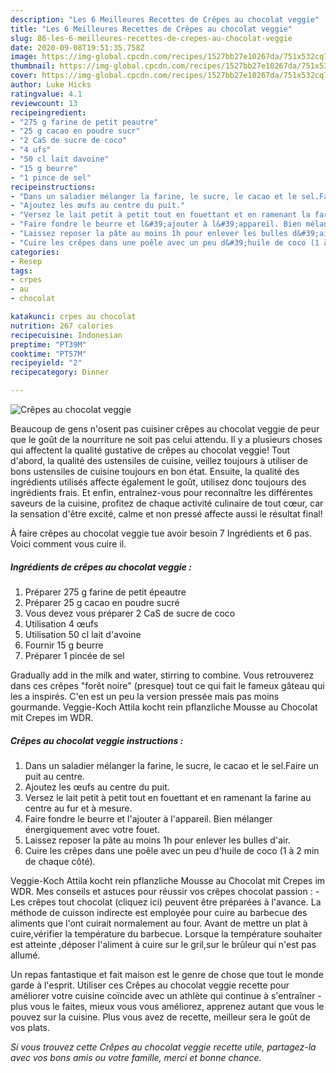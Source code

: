 ```yaml
---
description: "Les 6 Meilleures Recettes de Crêpes au chocolat veggie"
title: "Les 6 Meilleures Recettes de Crêpes au chocolat veggie"
slug: 86-les-6-meilleures-recettes-de-crepes-au-chocolat-veggie
date: 2020-09-08T19:51:35.758Z
image: https://img-global.cpcdn.com/recipes/1527bb27e10267da/751x532cq70/crepes-au-chocolat-veggie-photo-principale-de-la-recette.jpg
thumbnail: https://img-global.cpcdn.com/recipes/1527bb27e10267da/751x532cq70/crepes-au-chocolat-veggie-photo-principale-de-la-recette.jpg
cover: https://img-global.cpcdn.com/recipes/1527bb27e10267da/751x532cq70/crepes-au-chocolat-veggie-photo-principale-de-la-recette.jpg
author: Luke Hicks
ratingvalue: 4.1
reviewcount: 13
recipeingredient:
- "275 g farine de petit peautre"
- "25 g cacao en poudre sucr"
- "2 CaS de sucre de coco"
- "4 ufs"
- "50 cl lait davoine"
- "15 g beurre"
- "1 pince de sel"
recipeinstructions:
- "Dans un saladier mélanger la farine, le sucre, le cacao et le sel.Faire un puit au centre."
- "Ajoutez les œufs au centre du puit."
- "Versez le lait petit à petit tout en fouettant et en ramenant la farine au centre au fur et à mesure."
- "Faire fondre le beurre et l&#39;ajouter à l&#39;appareil. Bien mélanger énergiquement avec votre fouet."
- "Laissez reposer la pâte au moins 1h pour enlever les bulles d&#39;air."
- "Cuire les crêpes dans une poêle avec un peu d&#39;huile de coco (1 à 2 min de chaque côté)."
categories:
- Resep
tags:
- crpes
- au
- chocolat

katakunci: crpes au chocolat 
nutrition: 267 calories
recipecuisine: Indonesian
preptime: "PT39M"
cooktime: "PT57M"
recipeyield: "2"
recipecategory: Dinner

---
```



![Crêpes au chocolat veggie](https://img-global.cpcdn.com/recipes/1527bb27e10267da/751x532cq70/crepes-au-chocolat-veggie-photo-principale-de-la-recette.jpg)

Beaucoup de gens n'osent pas cuisiner crêpes au chocolat veggie de peur que le goût de la nourriture ne soit pas celui attendu. Il y a plusieurs choses qui affectent la qualité gustative de crêpes au chocolat veggie! Tout d'abord, la qualité des ustensiles de cuisine, veillez toujours à utiliser de bons ustensiles de cuisine toujours en bon état. Ensuite, la qualité des ingrédients utilisés affecte également le goût, utilisez donc toujours des ingrédients frais. Et enfin, entraînez-vous pour reconnaître les différentes saveurs de la cuisine, profitez de chaque activité culinaire de tout cœur, car la sensation d'être excité, calme et non pressé affecte aussi le résultat final!

<!--inarticleads1-->

À faire crêpes au chocolat veggie tue avoir besoin 7 Ingrédients et 6 pas. Voici comment vous cuire il.

##### Ingrédients de crêpes au chocolat veggie :

1. Préparer 275 g farine de petit épeautre
1. Préparer 25 g cacao en poudre sucré
1. Vous devez vous préparer 2 CaS de sucre de coco
1. Utilisation 4 œufs
1. Utilisation 50 cl lait d&#39;avoine
1. Fournir 15 g beurre
1. Préparer 1 pincée de sel


Gradually add in the milk and water, stirring to combine. Vous retrouverez dans ces crêpes &#34;forêt noire&#34; (presque) tout ce qui fait le fameux gâteau qui les a inspirés. C&#39;en est un peu la version pressée mais pas moins gourmande. Veggie-Koch Attila kocht rein pflanzliche Mousse au Chocolat mit Crepes im WDR. 

<!--inarticleads2-->

##### Crêpes au chocolat veggie instructions :

1. Dans un saladier mélanger la farine, le sucre, le cacao et le sel.Faire un puit au centre.
1. Ajoutez les œufs au centre du puit.
1. Versez le lait petit à petit tout en fouettant et en ramenant la farine au centre au fur et à mesure.
1. Faire fondre le beurre et l&#39;ajouter à l&#39;appareil. Bien mélanger énergiquement avec votre fouet.
1. Laissez reposer la pâte au moins 1h pour enlever les bulles d&#39;air.
1. Cuire les crêpes dans une poêle avec un peu d&#39;huile de coco (1 à 2 min de chaque côté).


Veggie-Koch Attila kocht rein pflanzliche Mousse au Chocolat mit Crepes im WDR. Mes conseils et astuces pour réussir vos crêpes chocolat passion : - Les crêpes tout chocolat (cliquez ici) peuvent être préparées à l&#39;avance. La méthode de cuisson indirecte est employée pour cuire au barbecue des aliments que l&#39;ont cuirait normalement au four. Avant de mettre un plat à cuire,vérifier la température du barbecue. Lorsque la température souhaiter est atteinte ,déposer l&#39;aliment à cuire sur le gril,sur le brûleur qui n&#39;est pas allumé. 

<!--inarticleads1-->

<p>
Un repas fantastique et fait maison est le genre de chose que tout le monde garde à l'esprit. Utiliser ces Crêpes au chocolat veggie recette pour améliorer votre cuisine coïncide avec un athlète qui continue à s'entraîner - plus vous le faites, mieux vous vous améliorez, apprenez autant que vous le pouvez sur la cuisine. Plus vous avez de recette, meilleur sera le goût de vos plats.
</p>

<p>
<i>Si vous trouvez cette Crêpes au chocolat veggie recette utile, partagez-la avec vos bons amis ou votre famille, merci et bonne chance.</i>
</p>
